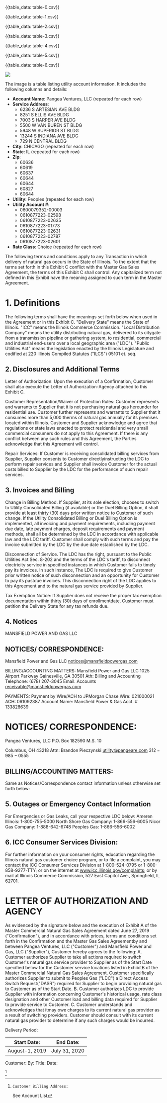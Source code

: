 {{table_data: table-0.csv}}

{{table_data: table-1.csv}}

{{table_data: table-2.csv}}

{{table_data: table-3.csv}}

{{table_data: table-4.csv}}

{{table_data: table-5.csv}}

{{table_data: table-6.csv}}

![](images/img-0.jpeg)

The image is a table listing utility account information. It includes the following columns and details:

- **Account Name**: Pangea Ventures, LLC (repeated for each row)
- **Service Address**: 
  - 6236 S ARTESIAN AVE BLDG
  - 8251 S ELLIS AVE BLDG
  - 7003 S HARPER AVE BLDG
  - 5500 W VAN BUREN ST BLDG
  - 5948 W SUPERIOR ST BLDG
  - 13244 S INDIANA AVE BLDG
  - 729 N CENTRAL BLDG
- **City**: CHICAGO (repeated for each row)
- **State**: IL (repeated for each row)
- **Zip**: 
  - 60636
  - 60619
  - 60637
  - 60644
  - 60644
  - 60827
  - 60644
- **Utility**: Peoples (repeated for each row)
- **Utility Account #**: 
  - 0600079352-00003
  - 0610877223-02598
  - 0610877223-02635
  - 0610877223-01773
  - 0610877223-02631
  - 0610877223-02787
  - 0610877223-02601
- **Rate Class**: Choice (repeated for each row)

The following terms and conditions apply to any Transaction in which delivery of natural gas occurs in the State of Illinois. To the extent that the terms set forth in this Exhibit C conflict with the Master Gas Sales Agreement, the terms of this Exhibit C shall control. Any capitalized term not defined in this Exhibit have the meaning assigned to such term in the Master Agreement.

# 1. Definitions 

The following terms shall have the meanings set forth below when used in the Agreement or in this Exhibit C.
"Delivery State" means the State of Illinois.
"ICC" means the Illinois Commerce Commission.
"Local Distribution Company" means the utility distributing natural gas, delivered to its citygate from a transmission pipeline or gathering system, to residential, commercial and industrial end-users over a local geographic area ("LDC").
"Public Utilities Act" means the legislation enacted by the Illinois Legislature and codified at 220 Illinois Compiled Statutes ("ILCS") 05101 et. seq.

## 2. Disclosures and Additional Terms

Letter of Authorization: Upon the execution of a Confirmation, Customer shall also execute the Letter of Authorization-Agency attached to this Exhibit C.

Customer Representation/Waiver of Protection Rules: Customer represents and warrants to Supplier that it is not purchasing natural gas hereunder for residential use. Customer further represents and warrants to Supplier that it consumes more than 5,000 therms of natural gas annually for its premises located within Illinois. Customer and Supplier acknowledge and agree that regulations or state laws enacted to protect residential and very small commercial consumers do not apply to this Agreement. If there is any conflict between any such rules and this Agreement, the Parties acknowledge that this Agreement will control.

Repair Services: If Customer is receiving consolidated billing services from Supplier, Supplier consents to Customer directlyinstructing the LDC to perform repair services and Supplier shall invoice Customer for the actual costs billed to Supplier by the LDC for the performance of such repair services.

## 3. Invoices and Billing

Change in Billing Method. If Supplier, at its sole election, chooses to switch to Utility Consolidated Billing (if available) or the Duel Billing Option, it shall provide at least thirty (30) days prior written notice to Customer of such change. If the Utility Consolidated Billing or Duel Billing Option is implemented, all invoicing and payment requirements, including payment due date, late payment charges, deposit requirements and payment methods, shall all be determined by the LDC in accordance with applicable law and the LDC tariff. Customer shall comply with such terms and pay the invoice submitted by the LDC by the due date established by the LDC.

Disconnection of Service. The LDC has the right, pursuant to the Public Utilities Act Sec. 8-202 and the terms of the LDC's tariff, to disconnect electricity service in specified instances in which Customer fails to timely pay its invoices. In such instance, The LDC is required to give Customer prior written notice of such disconnection and an opportunity for Customer to pay its pastdue invoices. This disconnection right of the LDC applies to this Agreement and to the natural gas service provided by Supplier.

Tax Exemption Notice: If Supplier does not receive the proper tax exemption documentation within thirty (30) days of enrollmentdate, Customer must petition the Delivery State for any tax refunds due.

## 4. Notices

MANSFIELD POWER AND GAS LLC

## NOTICES/ CORRESPONDENCE:

Mansfield Power and Gas LLC
notices@mansfieldpowergas.com

BILLING/ACCOUNTING MATTERS:
Mansfield Power and Gas LLC
1025 Airport Parkway
Gainesville, GA 30501
Ath: Billing and Accounting
Telephone: (678) 207-3045
Email:
Accounts receivable@mansfieldpowergas.com

PAYMENTS:
Payment by Wire/ACH to
JPMorgan Chase
Wire: 021000021
ACH: 061092387
Account Name: Mansfield Power \& Gas
Acct. \# 133828639

# NOTICES/ CORRESPONDENCE: 

Pangea Ventures, LLC
P.O. Box 182590 M.S. 10

Columbus, OH 43218
Attn: Brandon Pieczynski utility@pangeare.com
$312-985-0555$

## BILLING/ACCOUNTING MATTERS:

Same as Notices/Correspondence contact information unless otherwise set forth below:

## 5. Outages or Emergency Contact Information

For Emergencies or Gas Leaks, call your respective LDC below:
Ameren Illinois: 1-800-755-5000
North Shore Gas Company: 1-866-556-6005
Nicor Gas Company: 1-888-642-6748
Peoples Gas: 1-866-556-6002

## 6. ICC Consumer Services Division:

For further information on your consumer rights, education regarding the Illinois natural gas customer choice program, or to file a complaint, you may contact the ICC Consumer Services Division at 1-800-524-0795 or 1-800-858-9277-TTY; or on the internet at www.icc.illinois.gov/complaints; or by mail at Illinois Commerce Commission, 527 East Capitol Ave., Springfield, IL 62701.

# LETTER OF AUTHORIZATION AND AGENCY 

As evidenced by the signature below and the execution of Exhibit A of the Master Commercial Natural Gas Sales Agreement dated June 27, 2019 ("Confirmation"), and in accordance with prices, terms and conditions set forth in the Confirmation and the Master Gas Sales Agreementby and between Pangea Ventures, LLC ("Customer") and Mansfield Power and Gas, LLC ("Supplier"), Customer hereby agrees to the following:
A. Customer authorizes Supplier to take all actions required to switch Customer's natural gas service provider to Supplier as of the Start Date specified below for the Customer service locations listed in ExhibitB of the Master Commercial Natural Gas Sales Agreement. Customer specifically authorizes Supplier to submit to Peoples Gas ("LDC") a Direct Access Switch Request("DASR") required for Supplier to begin providing natural gas to Customer as of the Start Date.
B. Customer authorizes LDC to provide Supplier with information concerning Customer's historical usage, rate class designation and other Customer load and billing data required for Supplier to provide service to Customer.
C. Customer understands and acknowledges that itmay owe charges to its current natural gas provider as a result of switching providers. Customer should consult with its current natural gas provider to determine if any such charges would be incurred.

Delivery Period:

| Start Date: | End Date: |
| :--: | :--: |
| August-1, 2019 | July 31, 2020 |

Customer:
By:
Title:
Date:

[^0]
[^0]:    Customer Billing Address:
    See Account List
